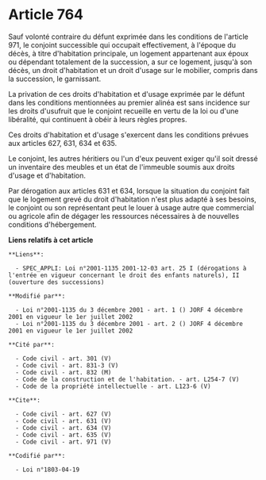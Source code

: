 # Article 764

Sauf volonté contraire du défunt exprimée dans les conditions de l'article 971, le conjoint successible qui occupait
effectivement, à l'époque du décès, à titre d'habitation principale, un logement appartenant aux époux ou dépendant
totalement de la succession, a sur ce logement, jusqu'à son décès, un droit d'habitation et un droit d'usage sur le mobilier,
compris dans la succession, le garnissant. 

La privation de ces droits d'habitation et d'usage exprimée par le défunt dans les conditions mentionnées au premier alinéa
est sans incidence sur les droits d'usufruit que le conjoint recueille en vertu de la loi ou d'une libéralité, qui continuent
à obéir à leurs règles propres. 

Ces droits d'habitation et d'usage s'exercent dans les conditions prévues aux articles 627, 631, 634 et 635. 

Le conjoint, les autres héritiers ou l'un d'eux peuvent exiger qu'il soit dressé un inventaire des meubles et un état de
l'immeuble soumis aux droits d'usage et d'habitation. 

Par dérogation aux articles 631 et 634, lorsque la situation du conjoint fait que le logement grevé du droit d'habitation
n'est plus adapté à ses besoins, le conjoint ou son représentant peut le louer à usage autre que commercial ou agricole afin
de dégager les ressources nécessaires à de nouvelles conditions d'hébergement.

**Liens relatifs à cet article**

	**Liens**:

	  - SPEC_APPLI: Loi n°2001-1135 2001-12-03 art. 25 I (dérogations à l'entrée en vigueur concernant le droit des enfants naturels), II (ouverture des successions)

	**Modifié par**:

	  - Loi n°2001-1135 du 3 décembre 2001 - art. 1 () JORF 4 décembre 2001 en vigueur le 1er juillet 2002
	  - Loi n°2001-1135 du 3 décembre 2001 - art. 2 () JORF 4 décembre 2001 en vigueur le 1er juillet 2002

	**Cité par**:

	  - Code civil - art. 301 (V)
	  - Code civil - art. 831-3 (V)
	  - Code civil - art. 832 (M)
	  - Code de la construction et de l'habitation. - art. L254-7 (V)
	  - Code de la propriété intellectuelle - art. L123-6 (V)

	**Cite**:

	  - Code civil - art. 627 (V)
	  - Code civil - art. 631 (V)
	  - Code civil - art. 634 (V)
	  - Code civil - art. 635 (V)
	  - Code civil - art. 971 (V)

	**Codifié par**:

	  - Loi n°1803-04-19
